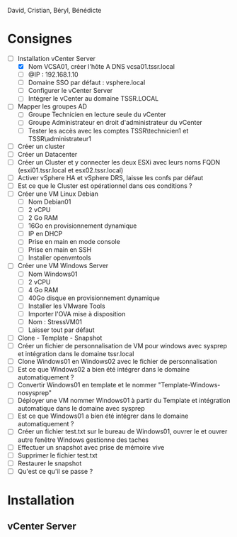 David, Cristian, Béryl, Bénédicte

# Consignes
- [ ] Installation vCenter Server
	- [x] Nom VCSA01, créer l'hôte A DNS vcsa01.tssr.local
	- [ ] @IP : 192.168.1.10
	- [ ] Domaine SSO par défaut : vsphere.local
	- [ ] Configurer le vCenter Server
	- [ ] Intégrer le vCenter au domaine TSSR.LOCAL  
- [ ] Mapper les groupes AD
	- [ ] Groupe Technicien en lecture seule du vCenter
	- [ ] Groupe Administrateur en droit d'administrateur du vCenter
	- [ ] Tester les accès avec les comptes TSSR\technicien1 et TSSR\administrateur1
- [ ] Créer un cluster
- [ ] Créer un Datacenter
- [ ] Créer un Cluster et y connecter les deux ESXi avec leurs noms FQDN (esxi01.tssr.local et esx02.tssr.local)
- [ ] Activer vSphere HA et vSphere DRS, laisse les confs par défaut
- [ ] Est ce que le Cluster est opérationnel dans ces conditions ?
- [ ] Créer une VM Linux Debian
	- [ ] Nom Debian01
	- [ ] 2 vCPU
	- [ ] 2 Go RAM
	- [ ] 16Go en provisionnement dynamique
	- [ ] IP en DHCP
	- [ ] Prise en main en mode console
	- [ ] Prise en main en SSH
	- [ ] Installer openvmtools
- [ ] Créer une VM Windows Server
	- [ ] Nom Windows01
	- [ ] 2 vCPU
	- [ ] 4 Go RAM
	- [ ] 40Go disque en provisionnement dynamique
	- [ ] Installer les VMware Tools
	- [ ] Importer l'OVA mise à disposition
	- [ ] Nom : StressVM01
	- [ ] Laisser tout par défaut
- [ ] Clone - Template - Snapshot
- [ ] Créer un fichier de personnalisation de VM pour windows avec sysprep et intégration dans le domaine tssr.local
- [ ] Clone Windows01 en Windows02 avec le fichier de personnalisation
- [ ] Est ce que Windows02 a bien été intégrer dans le domaine automatiquement ?
- [ ] Convertir Windows01 en template et le nommer "Template-Windows-nosysprep"
- [ ] Déployer une VM nommer Windows01 à partir du Template et intégration automatique dans le domaine avec sysprep
- [ ] Est ce que Windows01 a bien été intégrer dans le domaine automatiquement ?
- [ ] Créer un fichier test.txt sur le bureau de Windows01, ouvrer le et ouvrer autre fenêtre Windows gestionne des taches  
- [ ] Effectuer un snapshot avec prise de mémoire vive
- [ ] Supprimer le fichier test.txt
- [ ] Restaurer le snapshot
- [ ] Qu'est ce qu'il se passe ?

# Installation
## vCenter Server
